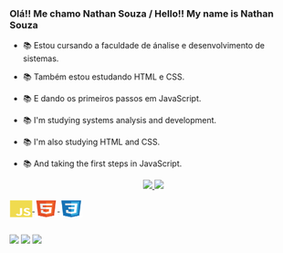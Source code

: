 ### Olá!! Me chamo Nathan Souza / Hello!! My name is Nathan Souza

- 📚 Estou cursando a faculdade de ánalise e desenvolvimento de sistemas.
- 📚 Também estou estudando HTML e CSS.
- 📚 E dando os primeiros passos em JavaScript.

- 📚 I'm studying systems analysis and development.
- 📚 I'm also studying HTML and CSS.
- 📚 And taking the first steps in JavaScript.

<div align="center">
  <a href="https://github.com/nathansouza7">
  <img height="150em" src="https://github-readme-stats.vercel.app/api?username=nathansouza7&show_icons=true&theme=algolia&include_all_commits=true&count_private=true"/>
  <img height="150em" src="https://github-readme-stats.vercel.app/api/top-langs/?username=nathansouza7&layout=compact&langs_count=7&theme=algolia"/>
</div>

<div style="display: inline_block"><br>
  <img align="center" alt="Js" height="30" width="40" src="https://raw.githubusercontent.com/devicons/devicon/master/icons/javascript/javascript-plain.svg">
  <img align="center" alt="HTML" height="30" width="40" src="https://raw.githubusercontent.com/devicons/devicon/master/icons/html5/html5-original.svg">
  <img align="center" alt="CSS" height="30" width="40" src="https://raw.githubusercontent.com/devicons/devicon/master/icons/css3/css3-original.svg">
</div>

##

<div>
  <a href="https://instagram.com/nathan.souza31" target="_blank"><img src="https://img.shields.io/badge/-Instagram-%23E4405F?style=for-the-badge&logo=instagram&logoColor=white" target="_blank"></a>
  <a href = "mailto:nathansouza787@gmail.com"><img src="https://img.shields.io/badge/-Gmail-%23333?style=for-the-badge&logo=gmail&logoColor=white" target="_blank"></a>
  <a href="https://www.linkedin.com/in/nathan-souza-964169250/" target="_blank"><img src="https://img.shields.io/badge/-LinkedIn-%230077B5?style=for-the-badge&logo=linkedin&logoColor=white" target="_blank"></a> 
 
 
</div>
